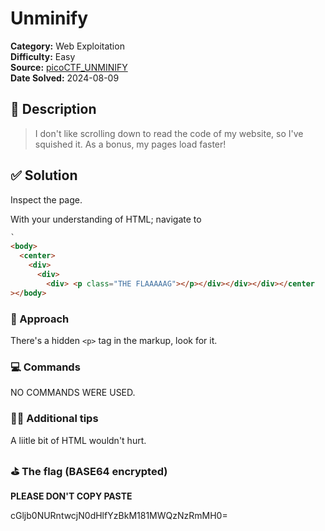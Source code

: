 # Unminify

**Category:** Web Exploitation  
**Difficulty:** Easy  
**Source:**
[picoCTF_UNMINIFY](https://play.picoctf.org/practice/challenge/426)  
**Date Solved:** 2024-08-09

## 📁 Description

> I don't like scrolling down to read the code of my website, so I've squished
> it. As a bonus, my pages load faster!

## ✅ Solution

Inspect the page.

With your understanding of HTML; navigate to

```html
`
<body>
  <center>
    <div>
      <div>
        <div> <p class="THE FLAAAAAG"></p></div></div></div></center
></body>
```

### 🧠 Approach

There's a hidden `<p>` tag in the markup, look for it.

### 💻 Commands

NO COMMANDS WERE USED.

### ✌🏾 Additional tips

A liitle bit of HTML wouldn't hurt.

### ⛳️ The flag (BASE64 encrypted)

**PLEASE DON'T COPY PASTE**

cGljb0NURntwcjN0dHlfYzBkM181MWQzNzRmMH0=
